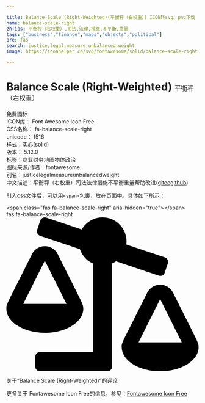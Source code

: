 ```yaml
---

title: Balance Scale (Right-Weighted)(平衡秤（右权重）) ICON转svg、png下载
name: balance-scale-right
zhTips: 平衡秤（右权重）,司法,法律,措施,不平衡,重量
tags: ["business","finance","maps","objects","political"]
pre: fas
search: justice,legal,measure,unbalanced,weight
image: https://iconhelper.cn/svg/fontawesome/solid/balance-scale-right.svg

---
```


# Balance Scale (Right-Weighted)  <small style="font-size: 60%;font-weight: 100">平衡秤（右权重）</small>


<div class="detail-page">
<p>
<span><span class="badge-success badge">免费图标</span> </span>
<br/>
<span>
ICON库：
<span class="badge-secondary badge">Font Awesome Icon Free</span> 
</span>
<br/>
<span>
CSS名称：
<span class="badge-secondary badge">fa-balance-scale-right</span> 
</span>
<br/>
<span>
unicode：
<span class="badge-secondary badge">f516</span> 
<copy-btn content='f516' btn-title=""></copy-btn>
<copy-btn :content='String.fromCodePoint(parseInt("f516", 16))' btn-title="复制U"></copy-btn>
</span><br/><span>样式：<span class="badge-light badge">实心(solid)</span></span>
<br/>
<span>
版本：
<span class="badge-secondary badge">5.12.0</span> 
</span><br/><span>标签：<span class="badge-light badge"><router-link to="/tags/business.html">商业</router-link></span><span class="badge-light badge"><router-link to="/tags/finance.html">财务</router-link></span><span class="badge-light badge"><router-link to="/tags/maps.html">地图</router-link></span><span class="badge-light badge"><router-link to="/tags/objects.html">物体</router-link></span><span class="badge-light badge"><router-link to="/tags/political.html">政治</router-link></span></span>
<br/>
<span>图标来源/作者：<span class="badge-light badge">fontawesome</span></span> 
<br/>
<span>别名：<span class="badge-light badge">justice</span><span class="badge-light badge">legal</span><span class="badge-light badge">measure</span><span class="badge-light badge">unbalanced</span><span class="badge-light badge">weight</span></span><br/><span class="zh-detail">中文描述：<span class="badge-primary badge">平衡秤（右权重）</span><span class="badge-primary badge">司法</span><span class="badge-primary badge">法律</span><span class="badge-primary badge">措施</span><span class="badge-primary badge">不平衡</span><span class="badge-primary badge">重量</span><span class="help-link"><span>帮助改进</span>(<a href="https://gitee.com/liuwave/icon-helper/edit/master/json/fontawesome/solid/balance-scale-right.json" target="_blank" rel="noopener noreferrer">gitee</a><a href="https://github.com/liuwave/icon-helper/edit/master/json/fontawesome/solid/balance-scale-right.json" target="_blank" rel="noopener noreferrer">github</a></span>)</span><br/>
</p>
</div>
<div class="alert alert-dark">
  <i class="fas fa-balance-scale-right fa-xs"></i>
  <i class="fas fa-balance-scale-right fa-sm"></i>
  <i class="fas fa-balance-scale-right fa-lg"></i>
  <i class="fas fa-balance-scale-right fa-2x"></i>
  <i class="fas fa-balance-scale-right fa-3x"></i>
  <i class="fas fa-balance-scale-right fa-5x"></i>
  <i class="fas fa-balance-scale-right fa-7x"></i>
</div>
<div>
  <p>引入css文件后，可以用<code>&lt;span&gt;</code>包裹，放在页面中。具体如下所示：    
  </p>
  <div class="alert alert-primary" style="font-size: 14px">
    &lt;span class="fas fa-balance-scale-right" aria-hidden="true"&gt;&lt;/span&gt;
    <copy-btn content='<span class="fas fa-balance-scale-right" aria-hidden="true"></span>'></copy-btn>
  </div>
  <div class="alert alert-secondary">
    <i class="fas fa-balance-scale-right"
    style="font-size: 24px"
    aria-hidden="true"></i> fas fa-balance-scale-right
    <copy-btn content="fas fa-balance-scale-right" btn-title="复制图标名称"></copy-btn>
  </div>
</div>
<div id="svg" class="svg-wrap">
<svg xmlns="http://www.w3.org/2000/svg" viewBox="0 0 640 512"><path d="M96 464v32c0 8.84 7.16 16 16 16h224c8.84 0 16-7.16 16-16V153.25c4.56-2 8.92-4.35 12.99-7.12l142.05 47.63c8.38 2.81 17.45-1.71 20.26-10.08l10.17-30.34c2.81-8.38-1.71-17.45-10.08-20.26l-128.4-43.05c.42-3.32 1.01-6.6 1.01-10.03 0-44.18-35.82-80-80-80-29.69 0-55.3 16.36-69.11 40.37L132.96.83c-8.38-2.81-17.45 1.71-20.26 10.08l-10.17 30.34c-2.81 8.38 1.71 17.45 10.08 20.26l132 44.26c7.28 21.25 22.96 38.54 43.38 47.47V448H112c-8.84 0-16 7.16-16 16zM0 304c0 44.18 57.31 80 128 80s128-35.82 128-80h-.02c0-15.67 2.08-7.25-85.05-181.51-17.68-35.36-68.22-35.29-85.87 0C-1.32 295.27.02 287.82.02 304H0zm56-16l72-144 72 144H56zm328.02 144H384c0 44.18 57.31 80 128 80s128-35.82 128-80h-.02c0-15.67 2.08-7.25-85.05-181.51-17.68-35.36-68.22-35.29-85.87 0-86.38 172.78-85.04 165.33-85.04 181.51zM440 416l72-144 72 144H440z"/></svg>
</div>
<detail full-name='fa-balance-scale-right'></detail>

<Vssue title="关于“Balance Scale (Right-Weighted)”的评论" >关于“Balance Scale (Right-Weighted)”的评论</Vssue>
    
<div><p>更多关于  Fontawesome Icon Free的信息，参见：<a target="_blank" href="https://iconhelper.cn/fontawesome.html">Fontawesome Icon Free</a>
</p></div>
